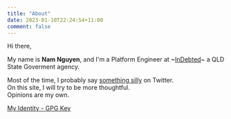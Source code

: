 ```yaml
---
title: "About"
date: 2023-01-10T22:24:54+11:00
comment: false
---
```


Hi there,

My name is **Nam Nguyen**, and I'm a Platform Engineer at ~[InDebted](https://www.linkedin.com/company/indebted/about)~ a QLD State Goverment agency.

Most of the time, I probably say [something silly](https://twitter.com/namnd_) on Twitter.\
On this site, I will try to be more thoughtful.\
Opinions are my own.

[My Identity - GPG Key](https://github.com/namnd.gpg)
